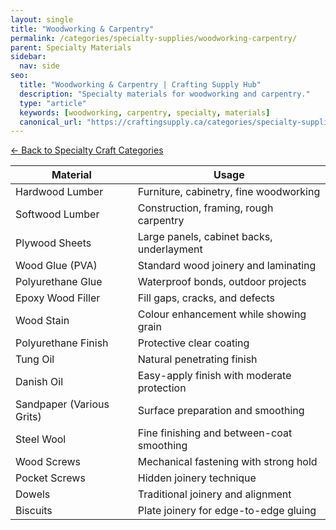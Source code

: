 ```yaml
---
layout: single
title: "Woodworking & Carpentry"
permalink: /categories/specialty-supplies/woodworking-carpentry/
parent: Specialty Materials
sidebar:
  nav: side
seo:
  title: "Woodworking & Carpentry | Crafting Supply Hub"
  description: "Specialty materials for woodworking and carpentry."
  type: "article"
  keywords: [woodworking, carpentry, specialty, materials]
  canonical_url: "https://craftingsupply.ca/categories/specialty-supplies/woodworking-carpentry/"
---
```

[← Back to Specialty Craft Categories](/categories/specialty-supplies/)

| Material | Usage |
|----------|-------|
| Hardwood Lumber | Furniture, cabinetry, fine woodworking |
| Softwood Lumber | Construction, framing, rough carpentry |
| Plywood Sheets | Large panels, cabinet backs, underlayment |
| Wood Glue (PVA) | Standard wood joinery and laminating |
| Polyurethane Glue | Waterproof bonds, outdoor projects |
| Epoxy Wood Filler | Fill gaps, cracks, and defects |
| Wood Stain | Colour enhancement while showing grain |
| Polyurethane Finish | Protective clear coating |
| Tung Oil | Natural penetrating finish |
| Danish Oil | Easy-apply finish with moderate protection |
| Sandpaper (Various Grits) | Surface preparation and smoothing |
| Steel Wool | Fine finishing and between-coat smoothing |
| Wood Screws | Mechanical fastening with strong hold |
| Pocket Screws | Hidden joinery technique |
| Dowels | Traditional joinery and alignment |
| Biscuits | Plate joinery for edge-to-edge gluing |
